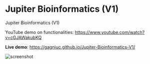 # Jupiter Bioinformatics (V1)
Jupiter Bioinformatics (V1)

YouTube demo on functionalities: https://www.youtube.com/watch?v=cGJAWakubKQ

**Live demo**: https://gagniuc.github.io/Jupiter-Bioinformatics-V1/

![screenshot](https://github.com/Gagniuc/Jupiter-Bioinformatics-V1-/blob/main/%5BG%5D%20Jupiter%20Bioinformatics%20(V1).png)
